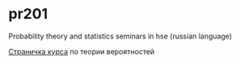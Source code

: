 pr201
=====

Probability theory and statistics seminars in hse (russian language)

[Страничка курса](http://bdemeshev.github.io/pr201/) по теории вероятностей
